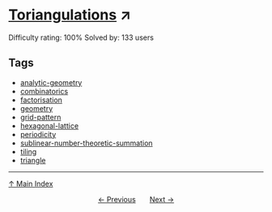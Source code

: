 # [Toriangulations](https://projecteuler.net/problem=780) ↗️

Difficulty rating: 100%
Solved by: 133 users
## Tags

- [analytic-geometry](../tags/analytic-geometry.md)
- [combinatorics](../tags/combinatorics.md)
- [factorisation](../tags/factorisation.md)
- [geometry](../tags/geometry.md)
- [grid-pattern](../tags/grid-pattern.md)
- [hexagonal-lattice](../tags/hexagonal-lattice.md)
- [periodicity](../tags/periodicity.md)
- [sublinear-number-theoretic-summation](../tags/sublinear-number-theoretic-summation.md)
- [tiling](../tags/tiling.md)
- [triangle](../tags/triangle.md)



---

[↑ Main Index](../README.md)


<div align=center><a href='779.md'>← Previous</a> &nbsp;&nbsp; &nbsp;&nbsp;  <a href='781.md'>Next →</a></div>
